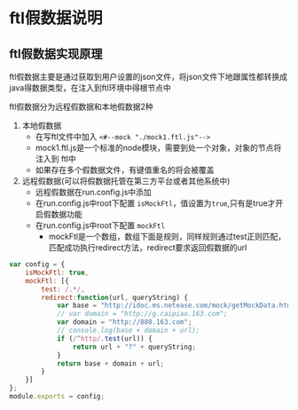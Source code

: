 # ftl假数据说明

## ftl假数据实现原理

ftl假数据主要是通过获取到用户设置的json文件，将json文件下地跟属性都转换成java得数据类型，在注入到ftl环境中得根节点中

ftl假数据分为远程假数据和本地假数据2种

1. 本地假数据
    - 在写ftl文件中加入 `<#--mock "./mock1.ftl.js"-->`
    - mock1.ftl.js是一个标准的node模块，需要到处一个对象，对象的节点将注入到 ftl中
    - 如果存在多个假数据文件，有键值重名的将会被覆盖
2. 远程假数据(可以将假数据托管在第三方平台或者其他系统中)
    - 远程假数据在run.config.js中添加
    - 在run.config.js中root下配置 `isMockFtl`，值设置为`true`,只有是true才开启假数据功能
    - 在run.config.js中root下配置 `mockFtl`
        * mockFtl是一个数组，数组下面是规则，同样规则通过test正则匹配，匹配成功执行redirect方法，redirect要求返回假数据的url
```javascript
var config = {
	isMockFtl: true,
	mockFtl: [{
		test: /.*/,
		redirect:function(url, queryString) {
			var base = "http://idoc.ms.netease.com/mock/getMockData.html?userName=jxcao&dateConvert=true&requestUrl=";
			// var domain = "http://g.caipiao.163.com";
			var domain = "http://888.163.com";
			// console.log(base + domain + url);
			if (/^http/.test(url)) {
				return url + "?" + queryString;
			}
			return base + domain + url;
		}
	}]
};
module.exports = config;
```
